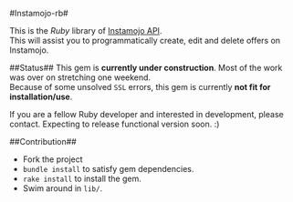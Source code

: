 #Instamojo-rb#

This is the *Ruby* library of [Instamojo API](http://instamojo.com/developers).   
This will assist you to programmatically create, edit and delete offers on Instamojo.

##Status##
This gem is **currently under construction**. Most of the work was over on stretching one weekend.    
Because of some unsolved `SSL` errors, this gem is currently **not fit for installation/use**.   

If you are a fellow Ruby developer and interested in development, please contact.
Expecting to release functional version soon. :)


##Contribution##

* Fork the project
* `bundle install` to satisfy gem dependencies.
* `rake install` to install the gem. 
* Swim around in `lib/`. 

